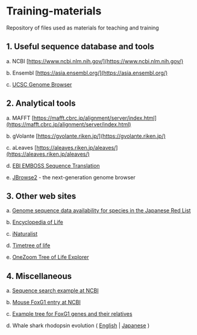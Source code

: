 # Training-materials
Repository of files used as materials for teaching and training


## 1. Useful sequence database and tools
a. NCBI [https://www.ncbi.nlm.nih.gov/](https://www.ncbi.nlm.nih.gov/)

b. Ensembl [https://asia.ensembl.org/](https://asia.ensembl.org/)

c. [UCSC Genome Browser](https://genome-asia.ucsc.edu/cgi-bin/hgGateway?redirect=manual&source=genome.ucsc.edu)

## 2. Analytical tools
a. MAFFT [https://mafft.cbrc.jp/alignment/server/index.html](https://mafft.cbrc.jp/alignment/server/index.html)

b. gVolante [https://gvolante.riken.jp/](https://gvolante.riken.jp/)

c. aLeaves [https://aleaves.riken.jp/aleaves/](https://aleaves.riken.jp/aleaves/)

d. [EBI EMBOSS Sequence Translation](https://www.ebi.ac.uk/Tools/st/)

e. [JBrowse2](https://jbrowse.org/jb2/) - the next-generation genome browser


## 3. Other web sites

a. [Genome sequence data availability
for species in the
Japanese Red List](https://kirill-kryukov.com/study/Rare-species-of-Japan/)

b. [Encyclopedia of Life](https://eol.org/)

c. [iNaturalist](https://www.inaturalist.org/)

d. [Timetree of life](http://timetree.org/)

e. [OneZoom Tree of Life Explorer](https://www.onezoom.org/)

## 4. Miscellaneous

a. [Sequence search example at NCBI](https://www.ncbi.nlm.nih.gov/nuccore/?term=2023%2F01%2F01%3A2023%2F08%2F10%5Bpdat%5D+AND+Chondrichthyes%5BOrganism%5D+AND+1000%3A50000%5Bslen%5D+NOT+mitochondrion%5Btitle%5D+NOT+partial%5Btitle%5D)

b. [Mouse FoxG1 entry at NCBI](https://www.ncbi.nlm.nih.gov/gene/15228/)

c. [Example tree for FoxG1 genes and their relatives](https://www.nature.com/articles/s41559-018-0673-5/figures/4)

d. Whale shark rhodopsin evolution ( [English](https://www.pnas.org/doi/10.1073/pnas.2220728120) | [Japanese](https://www.nig.ac.jp/nig/ja/2023/03/research-highlights_ja/pr20230322.html) ) 
